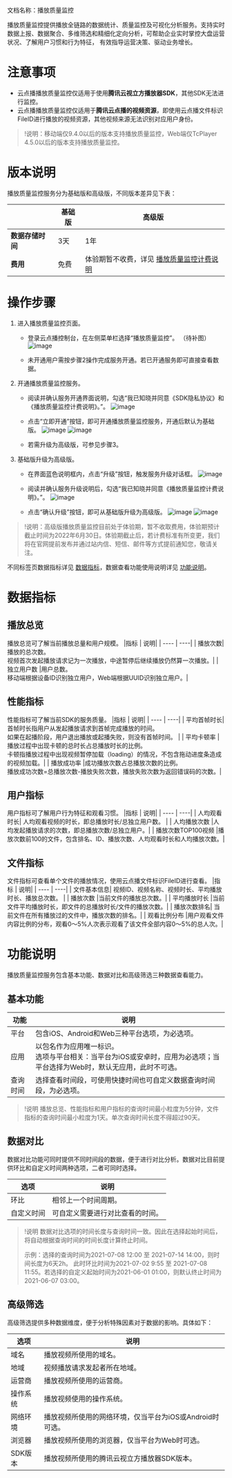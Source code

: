 文档名称：播放质量监控

播放质量监控提供播放全链路的数据统计、质量监控及可视化分析服务。支持实时数据上报、数据聚合、多维筛选和精细化定向分析，可帮助企业实时掌控大盘运营状况、了解用户习惯和行为特征，
有效指导运营决策、驱动业务增长。

# 注意事项
* 云点播播放质量监控仅适用于使用**腾讯云视立方播放器SDK**，其他SDK无法进行监控。
* 云点播播放质量监控仅适用于**腾讯云点播的视频资源**，即使用云点播文件标识FileID进行播放的视频资源，其他视频来源无法识别对应用户身份。

> !说明：移动端仅9.4.0以后的版本支持播放质量监控，Web端仅TcPlayer 4.5.0以后的版本支持播放质量监控。


# 版本说明
播放质量监控服务分为基础版和高级版，不同版本差异见下表：

|  | 基础版 | 高级版|
| ----  | ----| ----| 
| **数据存储时间**| 3天 | 1年 |
| **费用** |免费|体验期暂不收费，详见 [播放质量监控计费说明](11) |


# 操作步骤
1. 进入播放质量监控页面。

   - 登录云点播控制台，在左侧菜单栏选择“播放质量监控”。
   （待补图）
  ![image](https://user-images.githubusercontent.com/88317062/141394133-da31f45b-a6ae-4434-a6d7-729bd75d55fb.png)

   - 未开通用户需按步骤2操作完成服务开通。若已开通服务即可直接查看数据。
   
2. 开通播放质量监控服务。

   - 阅读并确认服务开通界面说明，勾选“我已知晓并同意《SDK隐私协议》和《播放质量监控计费说明》。”。
 ![image](https://user-images.githubusercontent.com/88317062/141394271-8da1253e-e807-4afc-954b-adf0d5ffbfa9.png)
   
   - 点击“立即开通”按钮，即可开通播放质量监控服务，开通后默认为基础版。
 ![image](https://user-images.githubusercontent.com/88317062/141394307-14774db7-9721-4033-ab23-fb1dab3175ab.png)
![image](https://user-images.githubusercontent.com/88317062/141394404-a550c545-7ddc-4f13-9405-2ada3d567c48.png)
   
   - 若需升级为高级版，可参见步骤3。

3. 基础版升级为高级版。
 
   - 在界面蓝色说明框内，点击“升级”按钮，触发服务升级对话框。
  ![image](https://user-images.githubusercontent.com/88317062/141394441-eceacde0-82aa-408e-b908-d15603e9fff3.png)
  
   - 阅读并确认服务升级说明后，勾选“我已知晓并同意《播放质量监控计费说明》。”。
 ![image](https://user-images.githubusercontent.com/88317062/141394549-7c6ac589-9a2e-4506-932c-7a06fb83cfd1.png)

   - 点击“确认升级”按钮，即可从基础版升级为高级版。
![image](https://user-images.githubusercontent.com/88317062/141394577-8edcdb42-ef4c-457f-8031-9d556a90efb6.png)
![image](https://user-images.githubusercontent.com/88317062/141394617-93870df8-7858-44c4-a774-d88525f75a09.png)

> !说明：高级版播放质量监控目前处于体验期，暂不收取费用，体验期预计截止时间为2022年6月30日。体验期截止后，若计费标准有所变更，我们将在官网提前发布并通过站内信、短信、邮件等方式提前通知您，敬请关注。


不同标签页数据指标详见 [数据指标](下面对应标题)，数据查看功能使用说明详见 [功能说明](下面的标题)。











# 数据指标
## 播放总览
播放总览可了解当前播放总量和用户规模。
|指标   | 说明|
| ----  | ----| 
| 播放次数| 播放的总次数。 <br>视频首次发起播放请求记为一次播放，中途暂停后继续播放仍然算一次播放。|
| 独立用户数 |用户总数。<br>移动端根据设备ID识别独立用户，Web端根据UUID识别独立用户。|

## 性能指标
性能指标可了解当前SDK的服务质量。
|指标   | 说明|
| ----  | ----| 
| 平均首帧时长| 首帧时长指用户从发起播放请求到首帧完成播放的时间。<br>如果在起播阶段，用户退出播放或起播失败，则没有首帧时间。 |
| 平均卡顿率 |播放过程中出现卡顿的总时长占总播放时长的比例。<br>卡顿指播放过程中出现视频暂停加载（loading）的情况，不包含拖动进度条造成的视频加载。|
| 播放成功率 |成功播放次数占总播放次数的比例。<br>播放成功次数=总播放次数-播放失败次数，播放失败次数为返回错误码的次数。|

## 用户指标
用户指标可了解用户行为特征和观看习惯。
|指标   | 说明|
| ----  | ----| 
| 人均观看时长| 人均观看视频的时长，即总播放时长/总独立用户数。 |
| 人均播放次数 |人均发起播放请求的次数，即总播放次数/总独立用户。|
| 播放次数TOP100视频 |播放次数前100的文件，包含排名、ID、播放次数、人均观看时长和人均播放次数。|


## 文件指标
文件指标可查看单个文件的播放情况，使用云点播文件标识FileID进行查看。
|指标   | 说明|
| ----  | ----| 
| 文件基本信息| 视频ID、视频名称、视频时长、平均播放时长、播放总次数。 |
| 播放次数 |当前文件的播放总次数。|
| 平均播放时长 |当前文件平均播放时长，即文件的总播放时长/文件的播放次数。|
| 播放次数排名| 当前文件在所有播放过的文件中，播放次数的排名。|
| 观看比例分布 |用户观看文件内容比例的分布，观看0～5%人次表示观看了该文件全部内容0～5%的总人次。|


# 功能说明
播放质量监控服务包含基本功能、数据对比和高级筛选三种数据查看能力。

## 基本功能
|功能   | 说明|
| ----  | ----| 
| 平台  | 包含iOS、Android和Web三种平台选项，为必选项。 |
| 应用  | 以包名作为应用唯一标识。 <br>选项与平台相关：当平台为iOS或安卓时，应用为必选项；当平台选择为Web时，默认无应用，此时不可选。|
| 查询时间  | 选择查看时间段，可使用快捷时间也可自定义数据查询时间段，为必选项。| 

> !说明
> 播放总览、性能指标和用户指标的查询时间最小粒度为5分钟，文件指标的查询时间最小粒度为1天。单次查询时间长度不得超过90天。

## 数据对比
数据对比功能可同时提供不同时间段的数据，便于进行对比分析。数据对比目前提供环比和自定义时间两种选项，二者可同时选择。

|选项   | 说明|
| ----  | ----| 
| 环比  | 相邻上一个时间周期。|
| 自定义时间  | 可自定义需要进行对比查看的时间。|

> !说明
> 数据对比选项的时间长度与查询时间一致。因此在选择起始时间后，将自动根据查询时间的时间长度计算终止时间。
> 
> 示例：选择的查询时间为2021-07-08 12:00  至 2021-07-14 14:00，则时间长度为6天2h。
> 此时环比时间为2021-07-02 9:55 至 2021-07-08 11:55。若选择的自定义起始时间为2021-06-01 01:00，则默认终止时间为2021-06-07 03:00。


## 高级筛选
高级筛选提供多种数据维度，便于分析特殊因素对于数据的影响。具体如下：

|选项   | 说明|
| ----  | ----| 
| 域名  | 播放视频所使用的域名。|
| 地域 | 视频播放请求发起者所在地域。|
| 运营商  |播放视频所使用的运营商。| 
| 操作系统  | 播放视频使用的操作系统。|
| 网络环境 | 播放视频所使用的网络环境，仅当平台为iOS或Android时可选。|
| 浏览器  | 播放视频所使用的浏览器，仅当平台为Web时可选。| 
| SDK版本  | 播放视频所使用的腾讯云视立方播放器SDK版本。|
